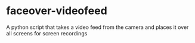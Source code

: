 # faceover-videofeed
A python script that takes a video feed from the camera and places it over all screens for screen recordings
